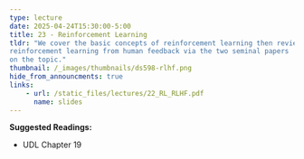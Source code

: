 ```yaml
---
type: lecture
date: 2025-04-24T15:30:00-5:00
title: 23 - Reinforcement Learning
tldr: "We cover the basic concepts of reinforcement learning then review 
reinforcement learning from human feedback via the two seminal papers
on the topic."
thumbnail: /_images/thumbnails/ds598-rlhf.png
hide_from_announcments: true
links: 
    - url: /static_files/lectures/22_RL_RLHF.pdf
      name: slides
---
```

**Suggested Readings:**
- UDL Chapter 19
